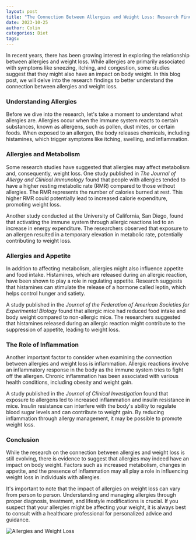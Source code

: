 ```yaml
---
layout: post
title: "The Connection Between Allergies and Weight Loss: Research Findings"
date: 2023-10-25
author: Colin
categories: Diet
tags: 
---
```


In recent years, there has been growing interest in exploring the relationship between allergies and weight loss. While allergies are primarily associated with symptoms like sneezing, itching, and congestion, some studies suggest that they might also have an impact on body weight. In this blog post, we will delve into the research findings to better understand the connection between allergies and weight loss.

### Understanding Allergies ###

Before we dive into the research, let's take a moment to understand what allergies are. Allergies occur when the immune system reacts to certain substances, known as allergens, such as pollen, dust mites, or certain foods. When exposed to an allergen, the body releases chemicals, including histamines, which trigger symptoms like itching, swelling, and inflammation.

### Allergies and Metabolism ###

Some research studies have suggested that allergies may affect metabolism and, consequently, weight loss. One study published in *The Journal of Allergy and Clinical Immunology* found that people with allergies tended to have a higher resting metabolic rate (RMR) compared to those without allergies. The RMR represents the number of calories burned at rest. This higher RMR could potentially lead to increased calorie expenditure, promoting weight loss.

Another study conducted at the University of California, San Diego, found that activating the immune system through allergic reactions led to an increase in energy expenditure. The researchers observed that exposure to an allergen resulted in a temporary elevation in metabolic rate, potentially contributing to weight loss.

### Allergies and Appetite ###

In addition to affecting metabolism, allergies might also influence appetite and food intake. Histamines, which are released during an allergic reaction, have been shown to play a role in regulating appetite. Research suggests that histamines can stimulate the release of a hormone called leptin, which helps control hunger and satiety.

A study published in the *Journal of the Federation of American Societies for Experimental Biology* found that allergic mice had reduced food intake and body weight compared to non-allergic mice. The researchers suggested that histamines released during an allergic reaction might contribute to the suppression of appetite, leading to weight loss.

### The Role of Inflammation ###

Another important factor to consider when examining the connection between allergies and weight loss is inflammation. Allergic reactions involve an inflammatory response in the body as the immune system tries to fight off the allergen. Chronic inflammation has been associated with various health conditions, including obesity and weight gain.

A study published in the *Journal of Clinical Investigation* found that exposure to allergens led to increased inflammation and insulin resistance in mice. Insulin resistance can interfere with the body's ability to regulate blood sugar levels and can contribute to weight gain. By reducing inflammation through allergy management, it may be possible to promote weight loss.

### Conclusion ###

While the research on the connection between allergies and weight loss is still evolving, there is evidence to suggest that allergies may indeed have an impact on body weight. Factors such as increased metabolism, changes in appetite, and the presence of inflammation may all play a role in influencing weight loss in individuals with allergies.

It's important to note that the impact of allergies on weight loss can vary from person to person. Understanding and managing allergies through proper diagnosis, treatment, and lifestyle modifications is crucial. If you suspect that your allergies might be affecting your weight, it is always best to consult with a healthcare professional for personalized advice and guidance.

![Allergies and Weight Loss](https://source.unsplash.com/1600x900/?allergies)